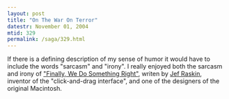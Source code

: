 ```yaml
---
layout: post
title: "On The War On Terror"
datestr: November 01, 2004
mtid: 329
permalink: /saga/329.html
---
```


If there is a defining description of my sense of humor it would have to include the words "sarcasm" and "irony".  I really enjoyed both the sarcasm and irony of <a href="http://humane.sourceforge.net/unpublished/saddam_ebay.html" title="Finally, We Do Something Right">"Finally, We Do Something Right"</a>, writen by <a href="http://humane.sourceforge.net/home/" title="JefRaskin.Com">Jef Raskin</a>, inventor of the "click-and-drag interface", and one of the designers of the original Macintosh.

